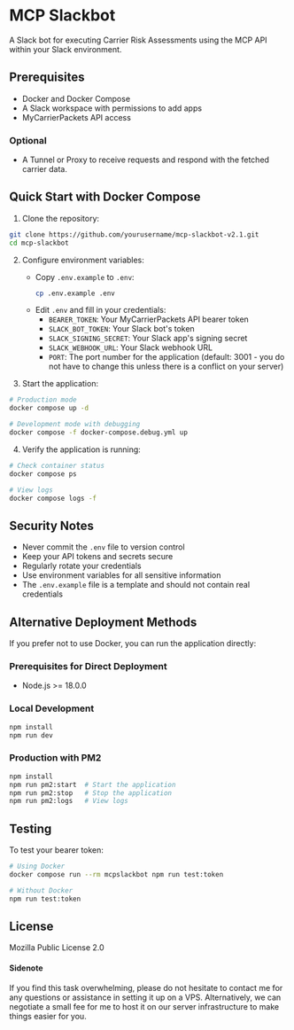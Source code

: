 # MCP Slackbot

A Slack bot for executing Carrier Risk Assessments using the MCP API within your Slack environment.

## Prerequisites

- Docker and Docker Compose
- A Slack workspace with permissions to add apps
- MyCarrierPackets API access
### Optional
- A Tunnel or Proxy to receive requests and respond with the fetched carrier data.

## Quick Start with Docker Compose

1. Clone the repository:
```bash
git clone https://github.com/yourusername/mcp-slackbot-v2.1.git
cd mcp-slackbot
```

2. Configure environment variables:
   - Copy `.env.example` to `.env`:
     ```bash
     cp .env.example .env
     ```
   - Edit `.env` and fill in your credentials:
     - `BEARER_TOKEN`: Your MyCarrierPackets API bearer token
     - `SLACK_BOT_TOKEN`: Your Slack bot's token
     - `SLACK_SIGNING_SECRET`: Your Slack app's signing secret
     - `SLACK_WEBHOOK_URL`: Your Slack webhook URL
     - `PORT`: The port number for the application (default: 3001 - you do not have to change this unless there is a conflict on your server)

3. Start the application:
```bash
# Production mode
docker compose up -d

# Development mode with debugging
docker compose -f docker-compose.debug.yml up
```

4. Verify the application is running:
```bash
# Check container status
docker compose ps

# View logs
docker compose logs -f
```

## Security Notes

- Never commit the `.env` file to version control
- Keep your API tokens and secrets secure
- Regularly rotate your credentials
- Use environment variables for all sensitive information
- The `.env.example` file is a template and should not contain real credentials

## Alternative Deployment Methods

If you prefer not to use Docker, you can run the application directly:

### Prerequisites for Direct Deployment
- Node.js >= 18.0.0

### Local Development
```bash
npm install
npm run dev
```

### Production with PM2
```bash
npm install
npm run pm2:start  # Start the application
npm run pm2:stop   # Stop the application
npm run pm2:logs   # View logs
```

## Testing

To test your bearer token:
```bash
# Using Docker
docker compose run --rm mcpslackbot npm run test:token

# Without Docker
npm run test:token
```

## License

Mozilla Public License 2.0

#### Sidenote
If you find this task overwhelming, please do not hesitate to contact me for any questions or assistance in setting it up on a VPS. Alternatively, we can negotiate a small fee for me to host it on our server infrastructure to make things easier for you.
